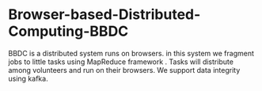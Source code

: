 # Browser-based-Distributed-Computing-BBDC
BBDC is a distributed system runs on browsers. in this system we fragment jobs to little tasks using MapReduce framework . Tasks will distribute among volunteers and run on their browsers. We support data integrity using kafka. 
